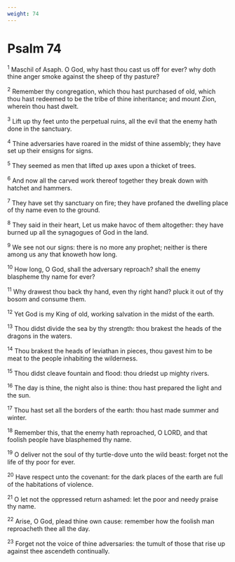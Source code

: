 ```yaml
---
weight: 74
---
```


# Psalm 74

<sup>1</sup> Maschil of Asaph. O God, why hast thou cast us off for ever? why doth thine anger smoke against the sheep of thy pasture? 

<sup>2</sup> Remember thy congregation, which thou hast purchased of old, which thou hast redeemed to be the tribe of thine inheritance; and mount Zion, wherein thou hast dwelt. 

<sup>3</sup> Lift up thy feet unto the perpetual ruins, all the evil that the enemy hath done in the sanctuary. 

<sup>4</sup> Thine adversaries have roared in the midst of thine assembly; they have set up their ensigns for signs. 

<sup>5</sup> They seemed as men that lifted up axes upon a thicket of trees. 

<sup>6</sup> And now all the carved work thereof together they break down with hatchet and hammers. 

<sup>7</sup> They have set thy sanctuary on fire; they have profaned the dwelling place of thy name even to the ground. 

<sup>8</sup> They said in their heart, Let us make havoc of them altogether: they have burned up all the synagogues of God in the land. 

<sup>9</sup> We see not our signs: there is no more any prophet; neither is there among us any that knoweth how long. 

<sup>10</sup> How long, O God, shall the adversary reproach? shall the enemy blaspheme thy name for ever? 

<sup>11</sup> Why drawest thou back thy hand, even thy right hand? pluck it out of thy bosom and consume them. 

<sup>12</sup> Yet God is my King of old, working salvation in the midst of the earth. 

<sup>13</sup> Thou didst divide the sea by thy strength: thou brakest the heads of the dragons in the waters. 

<sup>14</sup> Thou brakest the heads of leviathan in pieces, thou gavest him to be meat to the people inhabiting the wilderness. 

<sup>15</sup> Thou didst cleave fountain and flood: thou driedst up mighty rivers. 

<sup>16</sup> The day is thine, the night also is thine: thou hast prepared the light and the sun. 

<sup>17</sup> Thou hast set all the borders of the earth: thou hast made summer and winter. 

<sup>18</sup> Remember this, that the enemy hath reproached, O LORD, and that foolish people have blasphemed thy name. 

<sup>19</sup> O deliver not the soul of thy turtle-dove unto the wild beast: forget not the life of thy poor for ever. 

<sup>20</sup> Have respect unto the covenant: for the dark places of the earth are full of the habitations of violence. 

<sup>21</sup> O let not the oppressed return ashamed: let the poor and needy praise thy name. 

<sup>22</sup> Arise, O God, plead thine own cause: remember how the foolish man reproacheth thee all the day. 

<sup>23</sup> Forget not the voice of thine adversaries: the tumult of those that rise up against thee ascendeth continually. 


